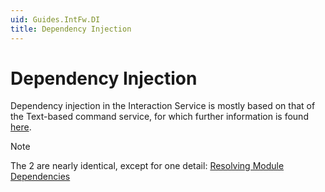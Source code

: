 ```yaml
---
uid: Guides.IntFw.DI
title: Dependency Injection
---
```


# Dependency Injection

Dependency injection in the Interaction Service is mostly based on that of the Text-based command service,
for which further information is found [here](xref:Guides.TextCommands.DI).

> [!NOTE]
> The 2 are nearly identical, except for one detail:
> [Resolving Module Dependencies](xref:Guides.IntFw.Intro#resolving-module-dependencies)

